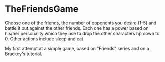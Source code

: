 # TheFriendsGame
Choose one of the friends, the number of opponents you desire (1-5) and battle it out against the other friends.
Each one has a power based on his/her personality which they use to drop the other characters hp down to 0. Other actions include sleep and eat.

My first attempt at a simple game, based on "Friends" series and on a Brackey's tutorial.
